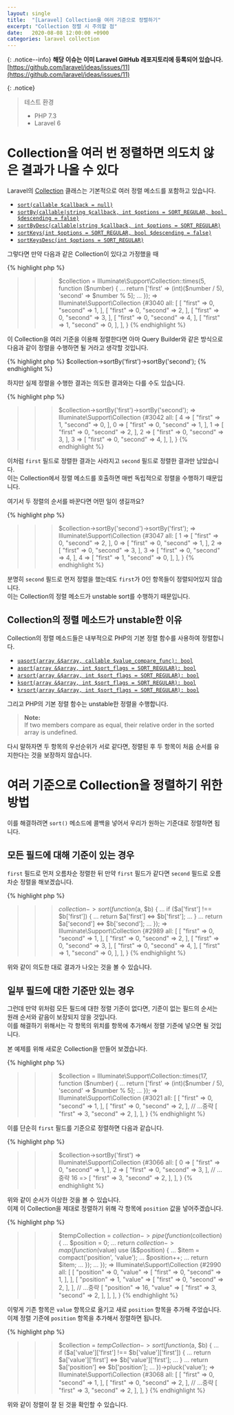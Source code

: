 ```yaml
---
layout: single
title:  "[Laravel] Collection을 여러 기준으로 정렬하기"
excerpt: "Collection 정렬 시 주의할 점"
date:   2020-08-08 12:00:00 +0900
categories: laravel collection
---
```


{: .notice--info}
**해당 이슈는 이미 Laravel GitHub 레포지토리에 등록되어 있습니다.**  
[https://github.com/laravel/ideas/issues/11](https://github.com/laravel/ideas/issues/11)

{: .notice}
> 테스트 환경  
> * PHP 7.3  
> * Laravel 6

# Collection을 여러 번 정렬하면 의도치 않은 결과가 나올 수 있다
Laravel의 [Collection](https://laravel.com/api/6.x/Illuminate/Support/Collection.html) 클래스는 기본적으로 여러 정렬 메소드를 포함하고 있습니다.

* [`sort(callable $callback = null)`](https://laravel.com/api/6.x/Illuminate/Support/Collection.html#method_sort)
* [`sortBy(callable|string $callback, int $options = SORT_REGULAR, bool $descending = false)`](https://laravel.com/api/6.x/Illuminate/Support/Collection.html#method_sortBy)
* [`sortByDesc(callable|string $callback, int $options = SORT_REGULAR)`](https://laravel.com/api/6.x/Illuminate/Support/Collection.html#method_sortByDesc)
* [`sortKeys(int $options = SORT_REGULAR, bool $descending = false)`](https://laravel.com/api/6.x/Illuminate/Support/Collection.html#method_sortKeys)
* [`sortKeysDesc(int $options = SORT_REGULAR)`](https://laravel.com/api/6.x/Illuminate/Support/Collection.html#method_sortKeysDesc)

그렇다면 만약 다음과 같은 Collection이 있다고 가정했을 때

{% highlight php %}
>>> $collection = Illuminate\Support\Collection::times(5, function ($number) {
...     return ['first' => (int)($number / 5), 'second' => $number % 5];
... });
=> Illuminate\Support\Collection {#3040
     all: [
       [
         "first" => 0,
         "second" => 1,
       ],
       [
         "first" => 0,
         "second" => 2,
       ],
       [
         "first" => 0,
         "second" => 3,
       ],
       [
         "first" => 0,
         "second" => 4,
       ],
       [
         "first" => 1,
         "second" => 0,
       ],
     ],
   }
{% endhighlight %}

이 Collection을 여러 기준을 이용해 정렬한다면 아마 Query Builder와 같은 방식으로 다음과 같이 정렬을 수행하면 될 거라고 생각할 것입니다.

{% highlight php %}
$collection->sortBy('first')->sortBy('second');
{% endhighlight %}

하지만 실제 정렬을 수행한 결과는 의도한 결과와는 다를 수도 있습니다.

{% highlight php %}
>>> $collection->sortBy('first')->sortBy('second');
=> Illuminate\Support\Collection {#3042
     all: [
       4 => [
         "first" => 1,
         "second" => 0,
       ],
       0 => [
         "first" => 0,
         "second" => 1,
       ],
       1 => [
         "first" => 0,
         "second" => 2,
       ],
       2 => [
         "first" => 0,
         "second" => 3,
       ],
       3 => [
         "first" => 0,
         "second" => 4,
       ],
     ],
   }
{% endhighlight %}

이처럼 `first` 필드로 정렬한 결과는 사라지고 `second` 필드로 정렬한 결과만 남았습니다.  
이는 Collection에서 정렬 메소드를 호출하면 매번 독립적으로 정렬을 수행하기 때문입니다.

여기서 두 정렬의 순서를 바꾼다면 어떤 일이 생길까요?

{% highlight php %}
>>> $collection->sortBy('second')->sortBy('first');
=> Illuminate\Support\Collection {#3047
     all: [
       1 => [
         "first" => 0,
         "second" => 2,
       ],
       0 => [
         "first" => 0,
         "second" => 1,
       ],
       2 => [
         "first" => 0,
         "second" => 3,
       ],
       3 => [
         "first" => 0,
         "second" => 4,
       ],
       4 => [
         "first" => 1,
         "second" => 0,
       ],
     ],
   }
{% endhighlight %}

분명히 `second` 필드로 먼저 정렬을 했는데도 `first`가 0인 항목들이 정렬되어있지 않습니다.  
이는 Collection의 정렬 메소드가 unstable sort를 수행하기 때문입니다.

## Collection의 정렬 메소드가 unstable한 이유
Collection의 정렬 메소드들은 내부적으로 PHP의 기본 정렬 함수를 사용하여 정렬합니다.

* [`uasort(array &$array, callable $value_compare_func): bool`](https://www.php.net/manual/en/function.uasort.php)
* [`asort(array &$array, int $sort_flags = SORT_REGULAR): bool`](https://www.php.net/manual/en/function.asort.php)
* [`arsort(array &$array, int $sort_flags = SORT_REGULAR): bool`](https://www.php.net/manual/en/function.arsort.php)
* [`ksort(array &$array, int $sort_flags = SORT_REGULAR): bool`](https://www.php.net/manual/en/function.ksort.php)
* [`krsort(array &$array, int $sort_flags = SORT_REGULAR): bool`](https://www.php.net/manual/en/function.krsort.php)

그리고 PHP의 기본 정렬 함수는 unstable한 정렬을 수행합니다.

> **Note:**  
> If two members compare as equal, their relative order in the sorted array is undefined.

다시 말하자면 두 항목의 우선순위가 서로 같다면, 정렬된 후 두 항목이 처음 순서를 유지한다는 것을 보장하지 않습니다.  

# 여러 기준으로 Collection을 정렬하기 위한 방법
이를 해결하려면 `sort()` 메소드에 콜백을 넣어서 우리가 원하는 기준대로 정렬하면 됩니다.  

## 모든 필드에 대해 기준이 있는 경우
`first` 필드로 먼저 오름차순 정렬한 뒤 만약 `first` 필드가 같다면 `second` 필드로 오름차순 정렬을 해보겠습니다.

{% highlight php %}
>>> $collection->sort(function ($a, $b) {
...     if ($a['first'] !== $b['first']) {
...         return $a['first'] <=> $b['first'];
...     }
...     return $a['second'] <=> $b['second'];
... });
=> Illuminate\Support\Collection {#2989
     all: [
       [
         "first" => 0,
         "second" => 1,
       ],
       [
         "first" => 0,
         "second" => 2,
       ],
       [
         "first" => 0,
         "second" => 3,
       ],
       [
         "first" => 0,
         "second" => 4,
       ],
       [
         "first" => 1,
         "second" => 0,
       ],
     ],
   }
{% endhighlight %}

위와 같이 의도한 대로 결과가 나오는 것을 볼 수 있습니다.

## 일부 필드에 대한 기준만 있는 경우
그런데 만약 위처럼 모든 필드에 대한 정렬 기준이 없다면, 기준이 없는 필드의 순서는 원래 순서와 같음이 보장되지 않을 것입니다.  
이를 해결하기 위해서는 각 항목의 위치를 항목에 추가해서 정렬 기준에 넣으면 될 것입니다.

본 예제를 위해 새로운 Collection을 만들어 보겠습니다.

{% highlight php %}
>>> $collection = Illuminate\Support\Collection::times(17, function ($number) {
...     return ['first' => (int)($number / 5), 'second' => $number % 5];
... });
=> Illuminate\Support\Collection {#3021
     all: [
       [
         "first" => 0,
         "second" => 1,
       ],
       [
         "first" => 0,
         "second" => 2,
       ],
       // ...중략
       [
         "first" => 3,
         "second" => 2,
       ],
     ],
   }
{% endhighlight %}

이를 단순히 `first` 필드를 기준으로 정렬하면 다음과 같습니다.

{% highlight php %}
>>> $collection->sortBy('first')
=> Illuminate\Support\Collection {#3066
     all: [
       0 => [
         "first" => 0,
         "second" => 1,
       ],
       2 => [
         "first" => 0,
         "second" => 3,
       ],
       // ...중략
       16 => [
         "first" => 3,
         "second" => 2,
       ],
     ],
   }
{% endhighlight %}

위와 같이 순서가 이상한 것을 볼 수 있습니다.  
이제 이 Collection을 제대로 정렬하기 위해 각 항목에 `position` 값을 넣어주겠습니다.

{% highlight php %}
>>> $tempCollection = $collection->pipe(function ($collection) {
...     $position = 0;
...     return $collection->map(function ($value) use (&$position) {
...         $item = compact('position', 'value');
...         $position++;
...         return $item;
...     });
... });
=> Illuminate\Support\Collection {#2990
     all: [
       [
         "position" => 0,
         "value" => [
           "first" => 0,
           "second" => 1,
         ],
       ],
       [
         "position" => 1,
         "value" => [
           "first" => 0,
           "second" => 2,
         ],
       ],
       // ...중략
       [
         "position" => 16,
         "value" => [
           "first" => 3,
           "second" => 2,
         ],
       ],
     ],
   }
{% endhighlight %}

이렇게 기존 항목은 `value` 항목으로 옮기고 새로 `position` 항목을 추가해 주었습니다.  
이제 정렬 기준에 `position` 항목을 추가해서 정렬하면 됩니다.

{% highlight php %}
>>> $collection = $tempCollection->sort(function ($a, $b) {
...     if ($a['value']['first'] !== $b['value']['first']) {
...         return $a['value']['first'] <=> $b['value']['first'];
...     }
...     return $a['position'] <=> $b['position'];
... })->pluck('value');
=> Illuminate\Support\Collection {#3068
     all: [
       [
         "first" => 0,
         "second" => 1,
       ],
       [
         "first" => 0,
         "second" => 2,
       ],
       // ...중략
       [
         "first" => 3,
         "second" => 2,
       ],
     ],
   }
{% endhighlight %}

위와 같이 정렬이 잘 된 것을 확인할 수 있습니다.
